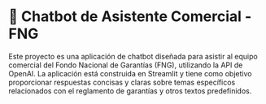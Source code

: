 # 🧠 Chatbot de Asistente Comercial - FNG
Este proyecto es una aplicación de chatbot diseñada para asistir al equipo comercial del Fondo Nacional de Garantías (FNG), utilizando la API de OpenAI. La aplicación está construida en Streamlit y tiene como objetivo proporcionar respuestas concisas y claras sobre temas específicos relacionados con el reglamento de garantías y otros textos predefinidos.

